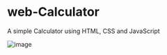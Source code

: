 # web-Calculator


A simple Calculator using HTML, CSS and JavaScript


![image](https://user-images.githubusercontent.com/64781854/115387330-2767af80-a1f8-11eb-9354-4a8308428934.png)
